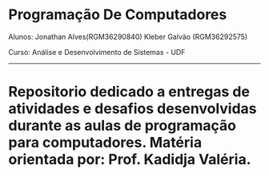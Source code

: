 # Programação De Computadores

Alunos: Jonathan Alves(RGM36290840)
 Kleber Galvão (RGM36292575)

Curso: Análise e Desenvolvimento de Sistemas - UDF
___________________________________________________________________________________________________________________________________________________________________________________________
# Repositorio dedicado a entregas de atividades e desafios desenvolvidas durante as aulas de programação para computadores. Matéria orientada por: Prof. Kadidja Valéria.
